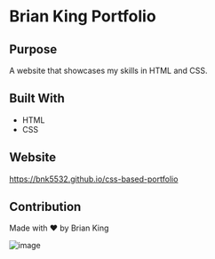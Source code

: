 # Brian King Portfolio

## Purpose
A website that showcases my skills in HTML and CSS.

## Built With
* HTML
* CSS

## Website
https://bnk5532.github.io/css-based-portfolio

## Contribution
Made with ❤️ by Brian King

![image](https://user-images.githubusercontent.com/104585768/173905441-813b1cca-aa0a-4012-beb4-4b78fc999dac.png)

